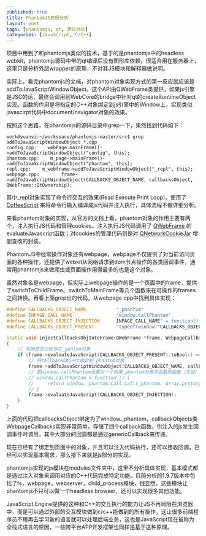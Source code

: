 ```yaml
---
published: true
title: PhantomJS原理分析
layout: post
tags: [phantomjs, qt, 源码分析]
categories: [JavaScript, C/C++]
---
```


项目中用到了和phantomjs类似的技术，基于的是phantomjs中的headless webkit，phantomjs源码中带的qt编译后没有图形库依赖，很适合用在服务器上，这里只是分析外层wrapper的原理，不对其JS模块和解释器做说明。

实际上，看完phantomjs的文档，对phantom对象实现方式的第一反应就应该是addToJavaScriptWindowObject。这个API由QWebFrame类提供，如果js引擎是JSC的话，最终会调用到WebCore的bridge中针对qt的createRuntimeObject实现。函数的作用是将指定的C++对象绑定到js引擎中的Window上，实现类似javascirpt代码中document/navigator对象的效果。

按照这个思路，在phantomjs的源码目录中grep一下，果然找到代码如下：

```
work@yuanvi:~/workspace/phantomjs-master/src$ grep addToJavaScriptWindowObject *.cpp
config.cpp:    webPage.mainFrame()->addToJavaScriptWindowObject("config", this);
phantom.cpp:    m_page->mainFrame()->addToJavaScriptWindowObject("phantom", this);
repl.cpp:    m_webframe->addToJavaScriptWindowObject("_repl", this);
webpage.cpp:        frame->addToJavaScriptWindowObject(CALLBACKS_OBJECT_NAME, callbacksObject, QWebFrame::QtOwnership);
```

其中_repl对象实现了命令行交互的效果(Read Execute Print Loop)，使用了 [CoffeeScript](http://coffee-script.org/) 来将命令行输入编译成js代码并注入执行，具体流程不做详细分析。

来看phantom对象的实现，从官方的文档上看，phantom对象的作用主要有两个，注入执行JS代码和管理cookies。注入执行JS代码调用了 [QWebFrame](http://doc.qt.io/qt-4.8/qwebframe.html) 的evaluateJavascript函数；对cookies的管理代码则是对 [QNetworkCookieJar](http://doc.qt.io/qt-4.8/qnetworkcookiejar.html) 增删查改的封装。

PhantomJS中经常操作对象还有webpage，webpage不仅提供了对当前访问页面的各种操作，还提供了webkit从网络请求到dom节点操作的各类回调事件，通常用phantomjs来做爬虫或页面操作用得最多的也是这个对象。

虽然对象名是webpage，但实际上webpage操作的是一个页面中的frame，提供了switchToChildFrame、switchToMainFrame等几个函数来在可操作的frames之间转换。再看上面grep出的代码，从webpage.cpp中找到具体实现：

```c++
#define CALLBACKS_OBJECT_NAME           "_phantom"
#define INPAGE_CALL_NAME                "window.callPhantom"
#define CALLBACKS_OBJECT_INJECTION      INPAGE_CALL_NAME" = function() { return window."CALLBACKS_OBJECT_NAME".call.call(_phantom, Array.prototype.splice.call(arguments
#define CALLBACKS_OBJECT_PRESENT        "typeof(window."CALLBACKS_OBJECT_NAME") !== \"undefined\";"

static void injectCallbacksObjIntoFrame(QWebFrame *frame, WebpageCallbacks *callbacksObject)
{
    // 判断是否已经存在_pantom对象
    if (frame->evaluateJavaScript(CALLBACKS_OBJECT_PRESENT).toBool() == false) {
        // 把callbackObject绑定到_phantom对象
        frame->addToJavaScriptWindowObject(CALLBACKS_OBJECT_NAME, callbacksObject, QScriptEngine::QtOwnership);
        // 把window.callPhantom设置为一个调用_phantom对象中函数的函数（无误）
        // window.callPhantom = function () {
        //     return window._phantom.call.call(_phantom. Array.prototype.splice.call(arguments);
        // }
        frame->evaluateJavaScript(CALLBACKS_OBJECT_INJECTION);
    }    
}
```

上面的代码把callbacksObject绑定为了window._phantom，callbackObjects类WebpageCallbacks实现非常简单，存储了四个callback函数，供注入的js发生回调事件时调用，其中大部分的回调都是通过genericCallback来传递。

现在已经有了绑定到页面中的对象，并且可以注入代码执行，还可以接收回调，已经可以实现基本需求，那么接下来就是js部分的实现。

phantomjs实现的js模块在modules文件夹中，这里不分析具体实现，基本模式都是通过注入对象来调用对应的C++代码完成特定功能。目前分析的1.9.7版本中包括了fs，webpage，webserver，child_process模块，很显然，这些模块让phantomjs不只可以做一个headless browser，还可以实现很多其他功能。

JavaScript Engine提供的这种和C++的交互执行的能力让JS不再局限在浏览器中，而是可以通过外部的交互模块做到c/c++能做到的所有操作，这让很多前端程序员不用再去学习新的语言就可以处理后端业务，这也是JavaScript现在被称为全栈式语言的原因，一些跨平台APP开发框架也同样是基于这种原理。
